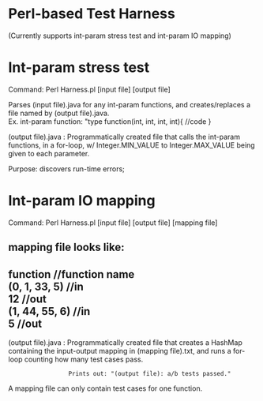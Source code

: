 # Perl-based Test Harness 
(Currently supports int-param stress test and int-param IO mapping)

# Int-param stress test
Command: Perl Harness.pl [input file] [output file]

Parses (input file).java for any int-param functions, and creates/replaces a file named by (output file).java.  
Ex. int-param function: "type function(int, int, int, int){ //code }

(output file).java : Programmatically created file that calls the int-param functions,
                     in a for-loop, w/ Integer.MIN_VALUE to Integer.MAX_VALUE being given to each parameter.
                     
Purpose: discovers run-time errors;

# Int-param IO mapping

Command: Perl Harness.pl [input file] [output file] [mapping file]

mapping file looks like:  
-----------------------------  
function //function name  
(0, 1, 33, 5) //in  
12 //out  
(1, 44, 55, 6) //in  
5 //out  
---------------------------  

(output file).java : Programmatically created file that creates a HashMap containing
                     the input-output mapping in (mapping file).txt, and runs a for-loop
                     counting how many test cases pass.
                     
                     Prints out: "(output file): a/b tests passed."

A mapping file can only contain test cases for one function.
